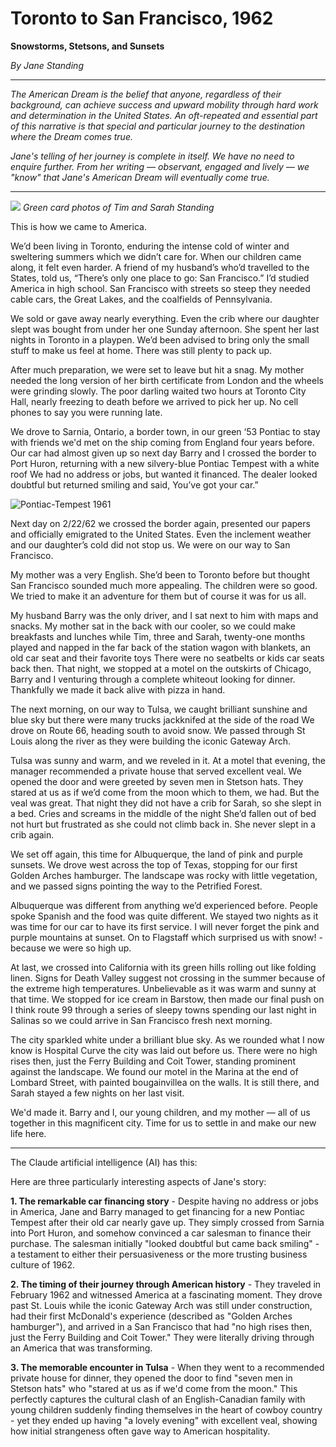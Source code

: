 # Toronto to San Francisco, 1962

**Snowstorms, Stetsons, and Sunsets**

*By Jane Standing*

***

_The American Dream is the belief that anyone, regardless of their background, can achieve success and upward mobility through hard work and determination in the United States. An oft-repeated and essential part of this narrative is that special and particular journey to the destination where the Dream comes true._

_Jane's telling of her journey is complete in itself. We have no need to enquire further. From her writing — observant, engaged and lively — we "know" that Jane's American Dream will eventually come true._

***

![]( https://heritage-happenings.github.io/#Blog/2025/06-june/image/image/tim-sarah-standing.jpg )
*Green card photos of Tim and Sarah Standing*

This is how we came to America.

We’d been living in Toronto, enduring the intense cold of winter and sweltering summers which we didn’t care for. When our children came along, it felt even harder. A friend of my husband’s who’d travelled to the States, told us, “There’s only one place to go: San Francisco.” I’d studied America in high school. San Francisco with streets so steep they needed cable cars, the Great Lakes, and the coalfields of Pennsylvania.

We sold or gave away nearly everything. Even the crib where our daughter slept was bought from under her one Sunday afternoon. She spent her last nights in Toronto in a playpen. We’d been advised to bring only the small stuff to make us feel at home. There was still plenty to pack up.

After much preparation, we were set to leave but hit a snag. My mother needed the long version of her birth certificate from London and the wheels were grinding slowly. The poor darling waited two hours at Toronto City Hall, nearly freezing to death before we arrived to pick her up. No cell phones to say you were running late.

We drove to Sarnia, Ontario, a border town, in our green ‘53 Pontiac to stay with friends we'd met on the ship coming from England four years before. Our car had almost given up so next day Barry and I crossed the border to Port Huron, returning with a new silvery-blue Pontiac Tempest with a white roof We had no address or jobs, but wanted it financed. The dealer looked doubtful but returned smiling and said, You’ve got your car.”

![Pontiac-Tempest 1961](https://heritage-happenings.github.io/#Blog/2025/06-june/image/pontiac-tempest-61.jpg)

Next day on 2/22/62 we crossed the border again, presented our papers and officially emigrated to the United States. Even the inclement weather and our daughter’s cold did not stop us. We were on our way to San Francisco.

My mother was a very English. She’d been to Toronto before but thought San Francisco sounded much more appealing. The children were so good. We tried to make it an adventure for them but of course it was for us all.

My husband Barry was the only driver, and I sat next to him with maps and snacks. My mother sat in the back with our cooler, so we could make breakfasts and lunches while Tim, three and Sarah, twenty-one months played and napped in the far back of the station wagon with blankets, an old car seat and their favorite toys There were no seatbelts or kids car seats back then. That night, we stopped at a motel on the outskirts of Chicago, Barry and I venturing through a complete whiteout looking for dinner. Thankfully we made it back alive with pizza in hand.

The next morning, on our way to Tulsa, we caught brilliant sunshine and blue sky but there were many trucks jackknifed at the side of the road We drove on Route 66, heading south to avoid snow. We passed through St Louis along the river as they were building the iconic Gateway Arch.

Tulsa was sunny and warm, and we reveled in it. At a motel that evening, the manager recommended a private house that served excellent veal. We opened the door and were greeted by seven men in Stetson hats. They stared at us as if we’d come from the moon which to them, we had. But the veal was great. That night they did not have a crib for Sarah, so she slept in a bed. Cries and screams in the middle of the night She’d fallen out of bed not hurt but frustrated as she could not climb back in. She never slept in a crib again.

We set off again, this time for Albuquerque, the land of pink and purple sunsets. We drove west across the top of Texas, stopping for our first Golden Arches hamburger. The landscape was rocky with little vegetation, and we passed signs pointing the way to the Petrified Forest.

Albuquerque was different from anything we’d experienced before. People spoke Spanish and the food was quite different. We stayed two nights as it was time for our car to have its first service. I will never forget the pink and purple mountains at sunset. On to Flagstaff which surprised us with snow! - because we were so high up.

At last, we crossed into California with its green hills rolling out like folding linen. Signs for Death Valley suggest not crossing in the summer because of the extreme high temperatures. Unbelievable as it was warm and sunny at that time. We stopped for ice cream in Barstow, then made our final push on I think route 99 through a series of sleepy towns spending our last night in Salinas so we could arrive in San Francisco fresh next morning.

The city sparkled white under a brilliant blue sky. As we rounded what I now know is Hospital Curve the city was laid out before us. There were no high rises then, just the Ferry Building and Coit Tower, standing prominent against the landscape. We found our motel in the Marina at the end of Lombard Street, with painted bougainvillea on the walls. It is still there, and Sarah stayed a few nights on her last visit.

We'd made it. Barry and I, our young children, and my mother — all of us together in this magnificent city. Time for us to settle in and make our new life here.


***

The Claude artificial intelligence (AI) has this:

Here are three particularly interesting aspects of Jane's story:

**1. The remarkable car financing story** - Despite having no address or jobs in America, Jane and Barry managed to get financing for a new Pontiac Tempest after their old car nearly gave up. They simply crossed from Sarnia into Port Huron, and somehow convinced a car salesman to finance their purchase. The salesman initially "looked doubtful but came back smiling" - a testament to either their persuasiveness or the more trusting business culture of 1962.

**2. The timing of their journey through American history** - They traveled in February 1962 and witnessed America at a fascinating moment. They drove past St. Louis while the iconic Gateway Arch was still under construction, had their first McDonald's experience (described as "Golden Arches hamburger"), and arrived in a San Francisco that had "no high rises then, just the Ferry Building and Coit Tower." They were literally driving through an America that was transforming.

**3. The memorable encounter in Tulsa** - When they went to a recommended private house for dinner, they opened the door to find "seven men in Stetson hats" who "stared at us as if we'd come from the moon." This perfectly captures the cultural clash of an English-Canadian family with young children suddenly finding themselves in the heart of cowboy country - yet they ended up having "a lovely evening" with excellent veal, showing how initial strangeness often gave way to American hospitality.
